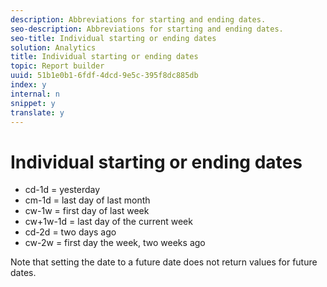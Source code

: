 ```yaml
---
description: Abbreviations for starting and ending dates.
seo-description: Abbreviations for starting and ending dates.
seo-title: Individual starting or ending dates
solution: Analytics
title: Individual starting or ending dates
topic: Report builder
uuid: 51b1e0b1-6fdf-4dcd-9e5c-395f8dc885db
index: y
internal: n
snippet: y
translate: y
---
```


# Individual starting or ending dates


* cd-1d = yesterday
* cm-1d = last day of last month
* cw-1w = first day of last week
* cw+1w-1d = last day of the current week
* cd-2d = two days ago
* cw-2w = first day the week, two weeks ago


Note that setting the date to a future date does not return values for future dates. 
